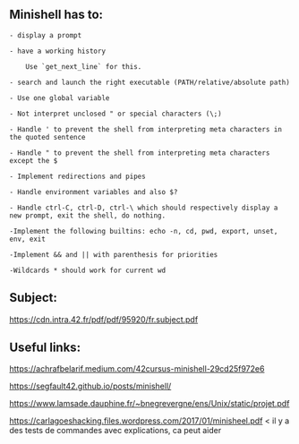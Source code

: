 <h2>Minishell has to:</h2>

	- display a prompt

	- have a working history

		Use `get_next_line` for this.

	- search and launch the right executable (PATH/relative/absolute path)

	- Use one global variable

	- Not interpret unclosed " or special characters (\;)

	- Handle ' to prevent the shell from interpreting meta characters in the quoted sentence

	- Handle " to prevent the shell from interpreting meta characters except the $

	- Implement redirections and pipes

	- Handle environment variables and also $?

	- Handle ctrl-C, ctrl-D, ctrl-\ which should respectively display a new prompt, exit the shell, do nothing.

	-Implement the following builtins: echo -n, cd, pwd, export, unset, env, exit

	-Implement && and || with parenthesis for priorities

	-Wildcards * should work for current wd


<h2>Subject:</h2>

https://cdn.intra.42.fr/pdf/pdf/95920/fr.subject.pdf

<h2>Useful links:</h2>

https://achrafbelarif.medium.com/42cursus-minishell-29cd25f972e6

https://segfault42.github.io/posts/minishell/

https://www.lamsade.dauphine.fr/~bnegrevergne/ens/Unix/static/projet.pdf

https://carlagoeshacking.files.wordpress.com/2017/01/minisheel.pdf < il y a des tests de commandes avec explications, ca peut aider
